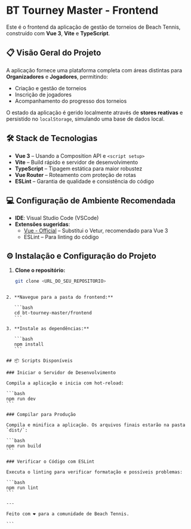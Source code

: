 # BT Tourney Master - Frontend

Este é o frontend da aplicação de gestão de torneios de Beach Tennis, construído com **Vue 3**, **Vite** e **TypeScript**.

## 📋 Visão Geral do Projeto

A aplicação fornece uma plataforma completa com áreas distintas para **Organizadores** e **Jogadores**, permitindo:

- Criação e gestão de torneios
- Inscrição de jogadores
- Acompanhamento do progresso dos torneios

O estado da aplicação é gerido localmente através de **stores reativas** e persistido no `localStorage`, simulando uma base de dados local.

## 🛠️ Stack de Tecnologias

- **Vue 3** – Usando a Composition API e `<script setup>`
- **Vite** – Build rápido e servidor de desenvolvimento
- **TypeScript** – Tipagem estática para maior robustez
- **Vue Router** – Roteamento com proteção de rotas
- **ESLint** – Garantia de qualidade e consistência do código

## 💻 Configuração de Ambiente Recomendada

- **IDE**: Visual Studio Code (VSCode)
- **Extensões sugeridas**:
  - [Vue - Official](https://marketplace.visualstudio.com/items?itemName=Vue.volar) – Substitui o Vetur, recomendado para Vue 3
  - ESLint – Para linting do código

## ⚙️ Instalação e Configuração do Projeto

1. **Clone o repositório:**
   ```bash
   git clone <URL_DO_SEU_REPOSITORIO>
   ```

````

2. **Navegue para a pasta do frontend:**

   ```bash
   cd bt-tourney-master/frontend
   ```

3. **Instale as dependências:**

   ```bash
   npm install
   ```

## 📦 Scripts Disponíveis

### Iniciar o Servidor de Desenvolvimento

Compila a aplicação e inicia com hot-reload:

```bash
npm run dev
```

### Compilar para Produção

Compila e minifica a aplicação. Os arquivos finais estarão na pasta `dist/`:

```bash
npm run build
```

### Verificar o Código com ESLint

Executa o linting para verificar formatação e possíveis problemas:

```bash
npm run lint
```

---

Feito com ❤️ para a comunidade de Beach Tennis.

```
````
